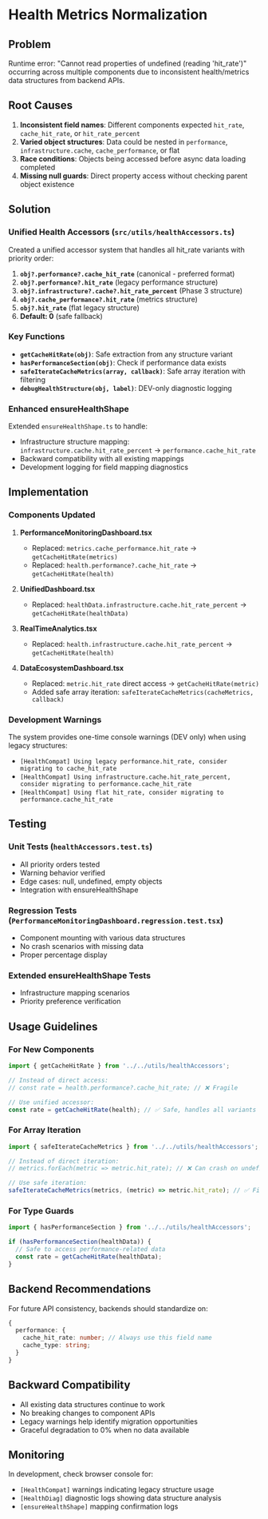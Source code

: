 # Health Metrics Normalization

## Problem

Runtime error: "Cannot read properties of undefined (reading 'hit_rate')" occurring across multiple components due to inconsistent health/metrics data structures from backend APIs.

## Root Causes

1. **Inconsistent field names**: Different components expected `hit_rate`, `cache_hit_rate`, or `hit_rate_percent`
2. **Varied object structures**: Data could be nested in `performance`, `infrastructure.cache`, `cache_performance`, or flat
3. **Race conditions**: Objects being accessed before async data loading completed
4. **Missing null guards**: Direct property access without checking parent object existence

## Solution

### Unified Health Accessors (`src/utils/healthAccessors.ts`)

Created a unified accessor system that handles all hit_rate variants with priority order:

1. **`obj?.performance?.cache_hit_rate`** (canonical - preferred format)
2. **`obj?.performance?.hit_rate`** (legacy performance structure)
3. **`obj?.infrastructure?.cache?.hit_rate_percent`** (Phase 3 structure)  
4. **`obj?.cache_performance?.hit_rate`** (metrics structure)
5. **`obj?.hit_rate`** (flat legacy structure)
6. **Default: 0** (safe fallback)

### Key Functions

- **`getCacheHitRate(obj)`**: Safe extraction from any structure variant
- **`hasPerformanceSection(obj)`**: Check if performance data exists
- **`safeIterateCacheMetrics(array, callback)`**: Safe array iteration with filtering
- **`debugHealthStructure(obj, label)`**: DEV-only diagnostic logging

### Enhanced ensureHealthShape

Extended `ensureHealthShape.ts` to handle:
- Infrastructure structure mapping: `infrastructure.cache.hit_rate_percent` → `performance.cache_hit_rate`
- Backward compatibility with all existing mappings
- Development logging for field mapping diagnostics

## Implementation

### Components Updated

1. **PerformanceMonitoringDashboard.tsx**
   - Replaced: `metrics.cache_performance.hit_rate` → `getCacheHitRate(metrics)`
   - Replaced: `health.performance?.cache_hit_rate` → `getCacheHitRate(health)`

2. **UnifiedDashboard.tsx** 
   - Replaced: `healthData.infrastructure.cache.hit_rate_percent` → `getCacheHitRate(healthData)`

3. **RealTimeAnalytics.tsx**
   - Replaced: `health.infrastructure.cache.hit_rate_percent` → `getCacheHitRate(health)`

4. **DataEcosystemDashboard.tsx**
   - Replaced: `metric.hit_rate` direct access → `getCacheHitRate(metric)`
   - Added safe array iteration: `safeIterateCacheMetrics(cacheMetrics, callback)`

### Development Warnings

The system provides one-time console warnings (DEV only) when using legacy structures:
- `[HealthCompat] Using legacy performance.hit_rate, consider migrating to cache_hit_rate`
- `[HealthCompat] Using infrastructure.cache.hit_rate_percent, consider migrating to performance.cache_hit_rate`  
- `[HealthCompat] Using flat hit_rate, consider migrating to performance.cache_hit_rate`

## Testing

### Unit Tests (`healthAccessors.test.ts`)
- All priority orders tested
- Warning behavior verified  
- Edge cases: null, undefined, empty objects
- Integration with ensureHealthShape

### Regression Tests (`PerformanceMonitoringDashboard.regression.test.tsx`)
- Component mounting with various data structures
- No crash scenarios with missing data
- Proper percentage display

### Extended ensureHealthShape Tests
- Infrastructure mapping scenarios
- Priority preference verification

## Usage Guidelines

### For New Components
```typescript
import { getCacheHitRate } from '../../utils/healthAccessors';

// Instead of direct access:
// const rate = health.performance?.cache_hit_rate; // ❌ Fragile

// Use unified accessor:
const rate = getCacheHitRate(health); // ✅ Safe, handles all variants
```

### For Array Iteration
```typescript
import { safeIterateCacheMetrics } from '../../utils/healthAccessors';

// Instead of direct iteration:
// metrics.forEach(metric => metric.hit_rate); // ❌ Can crash on undefined

// Use safe iteration:
safeIterateCacheMetrics(metrics, (metric) => metric.hit_rate); // ✅ Filters nulls
```

### For Type Guards
```typescript
import { hasPerformanceSection } from '../../utils/healthAccessors';

if (hasPerformanceSection(healthData)) {
  // Safe to access performance-related data
  const rate = getCacheHitRate(healthData);
}
```

## Backend Recommendations

For future API consistency, backends should standardize on:
```typescript
{
  performance: {
    cache_hit_rate: number; // Always use this field name
    cache_type: string;
  }
}
```

## Backward Compatibility

- All existing data structures continue to work
- No breaking changes to component APIs
- Legacy warnings help identify migration opportunities
- Graceful degradation to 0% when no data available

## Monitoring

In development, check browser console for:
- `[HealthCompat]` warnings indicating legacy structure usage
- `[HealthDiag]` diagnostic logs showing data structure analysis
- `[ensureHealthShape]` mapping confirmation logs